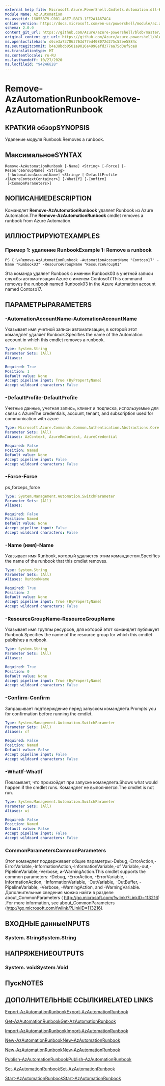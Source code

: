 ```yaml
---
external help file: Microsoft.Azure.PowerShell.Cmdlets.Automation.dll-Help.xml
Module Name: Az.Automation
ms.assetid: 16055879-C001-46E7-B8C3-1FE2A1A67AC4
online version: https://docs.microsoft.com/en-us/powershell/module/az.automation/remove-azautomationrunbook
schema: 2.0.0
content_git_url: https://github.com/Azure/azure-powershell/blob/master/src/Automation/Automation/help/Remove-AzAutomationRunbook.md
original_content_git_url: https://github.com/Azure/azure-powershell/blob/master/src/Automation/Automation/help/Remove-AzAutomationRunbook.md
ms.openlocfilehash: d6ce3a737063763d77ed408072d275c52ee5884c
ms.sourcegitcommit: b4a38bcb0501a9016a4998efd377aa75d3ef9ce8
ms.translationtype: MT
ms.contentlocale: ru-RU
ms.lasthandoff: 10/27/2020
ms.locfileid: "94246828"
---
```

# <span data-ttu-id="f300d-101">Remove-AzAutomationRunbook</span><span class="sxs-lookup"><span data-stu-id="f300d-101">Remove-AzAutomationRunbook</span></span>

## <span data-ttu-id="f300d-102">КРАТКИй обзор</span><span class="sxs-lookup"><span data-stu-id="f300d-102">SYNOPSIS</span></span>
<span data-ttu-id="f300d-103">Удаление модуля Runbook.</span><span class="sxs-lookup"><span data-stu-id="f300d-103">Removes a runbook.</span></span>

## <span data-ttu-id="f300d-104">Максимальное</span><span class="sxs-lookup"><span data-stu-id="f300d-104">SYNTAX</span></span>

```
Remove-AzAutomationRunbook [-Name] <String> [-Force] [-ResourceGroupName] <String>
 [-AutomationAccountName] <String> [-DefaultProfile <IAzureContextContainer>] [-WhatIf] [-Confirm]
 [<CommonParameters>]
```

## <span data-ttu-id="f300d-105">NОПИСАНИЕ</span><span class="sxs-lookup"><span data-stu-id="f300d-105">DESCRIPTION</span></span>
<span data-ttu-id="f300d-106">Командлет **Remove-AzAutomationRunbook** удаляет Runbook из Azure Automation.</span><span class="sxs-lookup"><span data-stu-id="f300d-106">The **Remove-AzAutomationRunbook** cmdlet removes a runbook from Azure Automation.</span></span>

## <span data-ttu-id="f300d-107">ИЛЛЮСТРИРУЮТ</span><span class="sxs-lookup"><span data-stu-id="f300d-107">EXAMPLES</span></span>

### <span data-ttu-id="f300d-108">Пример 1: удаление Runbook</span><span class="sxs-lookup"><span data-stu-id="f300d-108">Example 1: Remove a runbook</span></span>
```
PS C:\>Remove-AzAutomationRunbook -AutomationAccountName "Contoso17" -Name "Runbook03" -ResourceGroupName "ResourceGroup01"
```

<span data-ttu-id="f300d-109">Эта команда удаляет Runbook с именем Runbook03 в учетной записи службы автоматизации Azure с именем Contoso17.</span><span class="sxs-lookup"><span data-stu-id="f300d-109">This command removes the runbook named Runbook03 in the Azure Automation account named Contoso17.</span></span>

## <span data-ttu-id="f300d-110">ПАРАМЕТРЫ</span><span class="sxs-lookup"><span data-stu-id="f300d-110">PARAMETERS</span></span>

### <span data-ttu-id="f300d-111">-AutomationAccountName</span><span class="sxs-lookup"><span data-stu-id="f300d-111">-AutomationAccountName</span></span>
<span data-ttu-id="f300d-112">Указывает имя учетной записи автоматизации, в которой этот командлет удаляет Runbook.</span><span class="sxs-lookup"><span data-stu-id="f300d-112">Specifies the name of the Automation account in which this cmdlet removes a runbook.</span></span>

```yaml
Type: System.String
Parameter Sets: (All)
Aliases:

Required: True
Position: 1
Default value: None
Accept pipeline input: True (ByPropertyName)
Accept wildcard characters: False
```

### <span data-ttu-id="f300d-113">-DefaultProfile</span><span class="sxs-lookup"><span data-stu-id="f300d-113">-DefaultProfile</span></span>
<span data-ttu-id="f300d-114">Учетные данные, учетная запись, клиент и подписка, используемые для связи с Azure</span><span class="sxs-lookup"><span data-stu-id="f300d-114">The credentials, account, tenant, and subscription used for communication with azure</span></span>

```yaml
Type: Microsoft.Azure.Commands.Common.Authentication.Abstractions.Core.IAzureContextContainer
Parameter Sets: (All)
Aliases: AzContext, AzureRmContext, AzureCredential

Required: False
Position: Named
Default value: None
Accept pipeline input: False
Accept wildcard characters: False
```

### <span data-ttu-id="f300d-115">-Force</span><span class="sxs-lookup"><span data-stu-id="f300d-115">-Force</span></span>
<span data-ttu-id="f300d-116">ps_force</span><span class="sxs-lookup"><span data-stu-id="f300d-116">ps_force</span></span>

```yaml
Type: System.Management.Automation.SwitchParameter
Parameter Sets: (All)
Aliases:

Required: False
Position: Named
Default value: None
Accept pipeline input: False
Accept wildcard characters: False
```

### <span data-ttu-id="f300d-117">-Name (имя)</span><span class="sxs-lookup"><span data-stu-id="f300d-117">-Name</span></span>
<span data-ttu-id="f300d-118">Указывает имя Runbook, который удаляется этим командлетом.</span><span class="sxs-lookup"><span data-stu-id="f300d-118">Specifies the name of the runbook that this cmdlet removes.</span></span>

```yaml
Type: System.String
Parameter Sets: (All)
Aliases: RunbookName

Required: True
Position: 2
Default value: None
Accept pipeline input: True (ByPropertyName)
Accept wildcard characters: False
```

### <span data-ttu-id="f300d-119">-ResourceGroupName</span><span class="sxs-lookup"><span data-stu-id="f300d-119">-ResourceGroupName</span></span>
<span data-ttu-id="f300d-120">Указывает имя группы ресурсов, для которой этот командлет публикует Runbook.</span><span class="sxs-lookup"><span data-stu-id="f300d-120">Specifies the name of the resource group for which this cmdlet publishes a runbook.</span></span>

```yaml
Type: System.String
Parameter Sets: (All)
Aliases:

Required: True
Position: 0
Default value: None
Accept pipeline input: True (ByPropertyName)
Accept wildcard characters: False
```

### <span data-ttu-id="f300d-121">-Confirm</span><span class="sxs-lookup"><span data-stu-id="f300d-121">-Confirm</span></span>
<span data-ttu-id="f300d-122">Запрашивает подтверждение перед запуском командлета.</span><span class="sxs-lookup"><span data-stu-id="f300d-122">Prompts you for confirmation before running the cmdlet.</span></span>

```yaml
Type: System.Management.Automation.SwitchParameter
Parameter Sets: (All)
Aliases: cf

Required: False
Position: Named
Default value: False
Accept pipeline input: False
Accept wildcard characters: False
```

### <span data-ttu-id="f300d-123">-WhatIf</span><span class="sxs-lookup"><span data-stu-id="f300d-123">-WhatIf</span></span>
<span data-ttu-id="f300d-124">Показывает, что произойдет при запуске командлета.</span><span class="sxs-lookup"><span data-stu-id="f300d-124">Shows what would happen if the cmdlet runs.</span></span>
<span data-ttu-id="f300d-125">Командлет не выполняется.</span><span class="sxs-lookup"><span data-stu-id="f300d-125">The cmdlet is not run.</span></span>

```yaml
Type: System.Management.Automation.SwitchParameter
Parameter Sets: (All)
Aliases: wi

Required: False
Position: Named
Default value: False
Accept pipeline input: False
Accept wildcard characters: False
```

### <span data-ttu-id="f300d-126">CommonParameters</span><span class="sxs-lookup"><span data-stu-id="f300d-126">CommonParameters</span></span>
<span data-ttu-id="f300d-127">Этот командлет поддерживает общие параметры:-Debug,-ErrorAction,-ErrorVariable,-InformationAction,-InformationVariable,-of Variable,-out,-PipelineVariable,-Verbose, и-WarningAction.</span><span class="sxs-lookup"><span data-stu-id="f300d-127">This cmdlet supports the common parameters: -Debug, -ErrorAction, -ErrorVariable, -InformationAction, -InformationVariable, -OutVariable, -OutBuffer, -PipelineVariable, -Verbose, -WarningAction, and -WarningVariable.</span></span> <span data-ttu-id="f300d-128">Дополнительные сведения можно найти в разделе about_CommonParameters ( http://go.microsoft.com/fwlink/?LinkID=113216) .</span><span class="sxs-lookup"><span data-stu-id="f300d-128">For more information, see about_CommonParameters (http://go.microsoft.com/fwlink/?LinkID=113216).</span></span>

## <span data-ttu-id="f300d-129">ВХОДНЫЕ данные</span><span class="sxs-lookup"><span data-stu-id="f300d-129">INPUTS</span></span>

### <span data-ttu-id="f300d-130">System. String</span><span class="sxs-lookup"><span data-stu-id="f300d-130">System.String</span></span>

## <span data-ttu-id="f300d-131">НАПРЯЖЕНИЕ</span><span class="sxs-lookup"><span data-stu-id="f300d-131">OUTPUTS</span></span>

### <span data-ttu-id="f300d-132">System. void</span><span class="sxs-lookup"><span data-stu-id="f300d-132">System.Void</span></span>

## <span data-ttu-id="f300d-133">Пуск</span><span class="sxs-lookup"><span data-stu-id="f300d-133">NOTES</span></span>

## <span data-ttu-id="f300d-134">ДОПОЛНИТЕЛЬНЫЕ ССЫЛКИ</span><span class="sxs-lookup"><span data-stu-id="f300d-134">RELATED LINKS</span></span>

[<span data-ttu-id="f300d-135">Export-AzAutomationRunbook</span><span class="sxs-lookup"><span data-stu-id="f300d-135">Export-AzAutomationRunbook</span></span>](./Export-AzAutomationRunbook.md)

[<span data-ttu-id="f300d-136">Get-AzAutomationRunbook</span><span class="sxs-lookup"><span data-stu-id="f300d-136">Get-AzAutomationRunbook</span></span>](./Get-AzAutomationRunbook.md)

[<span data-ttu-id="f300d-137">Import-AzAutomationRunbook</span><span class="sxs-lookup"><span data-stu-id="f300d-137">Import-AzAutomationRunbook</span></span>](./Import-AzAutomationRunbook.md)

[<span data-ttu-id="f300d-138">New-AzAutomationRunbook</span><span class="sxs-lookup"><span data-stu-id="f300d-138">New-AzAutomationRunbook</span></span>](./New-AzAutomationRunbook.md)

[<span data-ttu-id="f300d-139">New-AzAutomationRunbook</span><span class="sxs-lookup"><span data-stu-id="f300d-139">New-AzAutomationRunbook</span></span>](./New-AzAutomationRunbook.md)

[<span data-ttu-id="f300d-140">Publish-AzAutomationRunbook</span><span class="sxs-lookup"><span data-stu-id="f300d-140">Publish-AzAutomationRunbook</span></span>](./Publish-AzAutomationRunbook.md)

[<span data-ttu-id="f300d-141">Set-AzAutomationRunbook</span><span class="sxs-lookup"><span data-stu-id="f300d-141">Set-AzAutomationRunbook</span></span>](./Set-AzAutomationRunbook.md)

[<span data-ttu-id="f300d-142">Start-AzAutomationRunbook</span><span class="sxs-lookup"><span data-stu-id="f300d-142">Start-AzAutomationRunbook</span></span>](./Start-AzAutomationRunbook.md)


